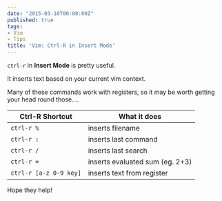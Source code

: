 ```yaml
---
date: "2015-03-10T00:00:00Z"
published: true
tags:
- Vim
- Tips
title: 'Vim: Ctrl-R in Insert Mode'
---
```


`ctrl-r` in **Insert Mode** is pretty useful.

It inserts text based on your current vim context.

Many of these commands work with registers, so it may be worth getting your head round those....

Ctrl-R Shortcut | What it does
-----------|------------
`ctrl-r %` | inserts filename
`ctrl-r :` | inserts last command
`ctrl-r /` | inserts last search
`ctrl-r =` | inserts evaluated sum (eg. 2+3)
`ctrl-r [a-z 0-9 key]` | inserts text from register


Hope they help!
